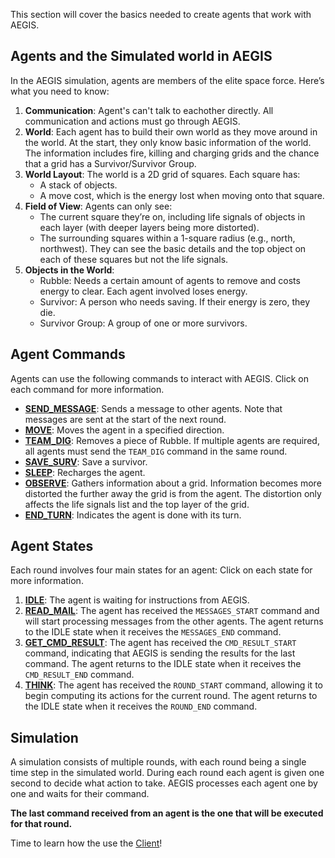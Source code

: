 This section will cover the basics needed to create agents that work with AEGIS. 

## Agents and the Simulated world in AEGIS

In the AEGIS simulation, agents are members of the elite space force. Here’s what you need to know:

1. **Communication**: Agent's can't talk to eachother directly. All communication and actions must go through AEGIS.
2. **World**: Each agent has to build their own world as they move around in the world. At the start, they only know
basic information of the world. The information includes fire, killing and charging grids and the chance that a grid has
a Survivor/Survivor Group.
3. **World Layout**: The world is a 2D grid of squares. Each square has:
    - A stack of objects.
    - A move cost, which is the energy lost when moving onto that square.
4. **Field of View**: Agents can only see:
    - The current square they’re on, including life signals of objects in each layer (with deeper layers being more distorted).
    - The surrounding squares within a 1-square radius (e.g., north, northwest). They can see the basic details and the top object
    on each of these squares but not the life signals.
5. **Objects in the World**:
    - Rubble: Needs a certain amount of agents to remove and costs energy to clear. Each agent involved loses energy.
    - Survivor: A person who needs saving. If their energy is zero, they die.
    - Survivor Group: A group of one or more survivors.

## Agent Commands

Agents can use the following commands to interact with AEGIS. Click on each command for more information.

- **[SEND_MESSAGE](../api/agent_commands/send-message.md)**: Sends a message to other agents. Note that messages are sent at the start of
the next round.
- **[MOVE](../api/agent_commands/move.md)**: Moves the agent in a specified direction.
- **[TEAM_DIG](../api/agent_commands/team-dig.md)**: Removes a piece of Rubble. If multiple agents are required, all agents must send the 
`TEAM_DIG` command in the same round.
- **[SAVE_SURV](../api/agent_commands/save-surv.md)**: Save a survivor.
- **[SLEEP](../api/agent_commands/sleep.md)**: Recharges the agent.
- **[OBSERVE](../api/agent_commands/observe.md)**: Gathers information about a grid. Information becomes more distorted the further away the grid
is from the agent. The distortion only affects the life signals list and the top layer of the grid.
- **[END_TURN](../api/agent_commands/end-turn.md)**: Indicates the agent is done with its turn.

## Agent States

Each round involves four main states for an agent: Click on each state for more information.
    
1. **[IDLE](../api/agent/agent-states.md)**: The agent is waiting for instructions from AEGIS.
2. **[READ_MAIL](../api/agent/agent-states.md)**: The agent has received the `MESSAGES_START` command and will start processing messages
from the other agents. The agent returns to the IDLE state when it receives the `MESSAGES_END` command.
3. **[GET_CMD_RESULT](../api/agent/agent-states.md)**: The agent has received the `CMD_RESULT_START` command, indicating that AEGIS is sending the results
for the last command. The agent returns to the IDLE state when it receives the `CMD_RESULT_END` command.
4. **[THINK](../api/agent/agent-states.md)**: The agent has received the `ROUND_START` command, allowing it to begin computing its actions for the
current round. The agent returns to the IDLE state when it receives the `ROUND_END` command.


## Simulation

A simulation consists of multiple rounds, with each round being a single time step in the simulated world. During each round
each agent is given one second to decide what action to take. AEGIS processes each agent one by one
and waits for their command. 

**The last command received from an agent is the one that will be executed for that round.**

Time to learn how the use the [Client](client.md)!
